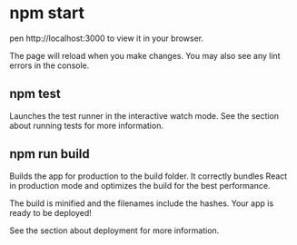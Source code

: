 <h1>npm start</h1>
<p>pen http://localhost:3000 to view it in your browser.

The page will reload when you make changes.
You may also see any lint errors in the console.</p>

<h2>npm test</h2>

<p>Launches the test runner in the interactive watch mode.
See the section about running tests for more information.</p>

<h2>npm run build</h2>
<p>Builds the app for production to the build folder.
It correctly bundles React in production mode and optimizes the build for the best performance.

The build is minified and the filenames include the hashes.
Your app is ready to be deployed!

See the section about deployment for more information.</p>
